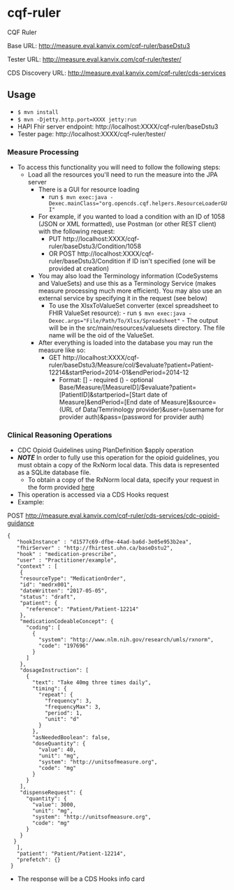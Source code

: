 # cqf-ruler
CQF Ruler

Base URL: http://measure.eval.kanvix.com/cqf-ruler/baseDstu3

Tester URL: http://measure.eval.kanvix.com/cqf-ruler/tester/

CDS Discovery URL: http://measure.eval.kanvix.com/cqf-ruler/cds-services

## Usage 
 - `$ mvn install`
 - `$ mvn -Djetty.http.port=XXXX jetty:run`
 - HAPI Fhir server endpoint: http://localhost:XXXX/cqf-ruler/baseDstu3
 - Tester page: http://localhost:XXXX/cqf-ruler/tester/

### Measure Processing
 - To access this functionality you will need to follow the following steps:
   - Load all the resources you'll need to run the measure into the JPA server
     - There is a GUI for resource loading
       - run `$ mvn exec:java -Dexec.mainClass="org.opencds.cqf.helpers.ResourceLoaderGUI"`
     - For example, if you wanted to load a condition with an ID of 1058 (JSON or XML formatted), use Postman (or other REST client) with the following request:
       - PUT http://localhost:XXXX/cqf-ruler/baseDstu3/Condition/1058
       - OR POST http://localhost:XXXX/cqf-ruler/baseDstu3/Condition if ID isn't specified (one will be provided at creation)
     - You may also load the Terminology information (CodeSystems and ValueSets) and use this as a Terminology Service (makes measure processing much more efficient). You may also use an external service by specifying it in the request (see below)
         - To use the XlsxToValueSet converter (excel spreadsheet to FHIR ValueSet resource):
                - run `$ mvn exec:java -Dexec.args="File/Path/To/Xlsx/Spreadsheet"`
                - The output will be in the src/main/resources/valuesets directory. The file name will be the oid of the ValueSet.
     - After everything is loaded into the database you may run the measure like so:
       - GET http://localhost:XXXX/cqf-ruler/baseDstu3/Measure/col/$evaluate?patient=Patient-12214&startPeriod=2014-01&endPeriod=2014-12
         - Format:
            [] - required () - optional
            Base/Measure/[MeasureID]/$evaluate?patient=[PatientID]&startperiod=[Start date of Measure]&endPeriod=[End date of Measure]&source=(URL of Data/Temrinology provider)&user=(username for provider auth)&pass=(password for provider auth)

### Clinical Reasoning Operations
 - CDC Opioid Guidelines using PlanDefinition $apply operation
  - ***NOTE*** In order to fully use this operation for the opioid guidelines, you must obtain a copy of the RxNorm local data. This data is represented as a SQLite database file.
    - To obtain a copy of the RxNorm local data, specify your request in the form provided [here](http://www.opencds.org/ContactUs.aspx)
  - This operation is accessed via a CDS Hooks request
   - Example:
    
   POST http://measure.eval.kanvix.com/cqf-ruler/cds-services/cdc-opioid-guidance
    
```
{
   "hookInstance" : "d1577c69-dfbe-44ad-ba6d-3e05e953b2ea",
   "fhirServer" : "http://fhirtest.uhn.ca/baseDstu2",
   "hook" : "medication-prescribe",
   "user" : "Practitioner/example",
   "context" : [
    {
    "resourceType": "MedicationOrder",
    "id": "medrx001",
    "dateWritten": "2017-05-05",
    "status": "draft",
    "patient": {
      "reference": "Patient/Patient-12214"
    },
    "medicationCodeableConcept": {
      "coding": [
        {
          "system": "http://www.nlm.nih.gov/research/umls/rxnorm",
          "code": "197696"
        }
      ]
    },
    "dosageInstruction": [
      {
        "text": "Take 40mg three times daily",
        "timing": {
          "repeat": {
            "frequency": 3,
            "frequencyMax": 3,
            "period": 1,
            "unit": "d"
          }
        },
        "asNeededBoolean": false,
        "doseQuantity": {
          "value": 40,
          "unit": "mg",
          "system": "http://unitsofmeasure.org",
          "code": "mg"
        }
      }
    ],
    "dispenseRequest": {
      "quantity": {
        "value": 3000,
        "unit": "mg",
        "system": "http://unitsofmeasure.org",
        "code": "mg"
      }
    }
  }
   ],
   "patient": "Patient/Patient-12214",
   "prefetch": {}
 }
```
  - The response will be a CDS Hooks info card
